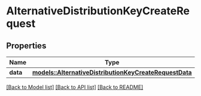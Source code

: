 # AlternativeDistributionKeyCreateRequest

## Properties

Name | Type | Description | Notes
------------ | ------------- | ------------- | -------------
**data** | [**models::AlternativeDistributionKeyCreateRequestData**](AlternativeDistributionKeyCreateRequest_data.md) |  | 

[[Back to Model list]](../README.md#documentation-for-models) [[Back to API list]](../README.md#documentation-for-api-endpoints) [[Back to README]](../README.md)


